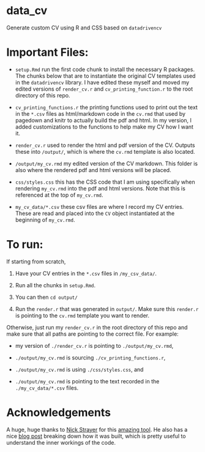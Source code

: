 # data_cv
Generate custom CV using R and CSS based on `datadrivencv`


# Important Files:

- `setup.Rmd` run the first code chunk to install the necessary R packages. The chunks below that are to instantiate the original CV templates used in the `datadrivencv` library. I have edited these myself and moved my edited versions of `render_cv.r` and `cv_printing_function.r` to the root directory of this repo.

- `cv_printing_functions.r` the printing functions used to print out the text in the `*.csv` files as html/markdown code in the `cv.rmd` that used by pagedown and knitr to actually build the pdf and html. In my version, I added customizations to the functions to help make my CV how I want it. 

- `render_cv.r` used to render the html and pdf version of the CV. Outputs these into `/output/`, which is where the `cv.rmd` template is also located.

- `/output/my_cv.rmd` my edited version of the CV markdown. This folder is also where the rendered pdf and html versions will be placed.

- `css/styles.css` this has the CSS code that I am using specifically when rendering `my_cv.rmd` into the pdf and html versions. Note that this is referenced at the top of `my_cv.rmd`.

- `my_cv_data/*.csv` these csv files are where I record my CV entries. These are read and placed into the `CV` object instantiated at the beginning of `my_cv.rmd`. 


# To run:

If starting from scratch,

1. Have your CV entries in the `*.csv` files in `/my_csv_data/`.

2. Run all the chunks in `setup.Rmd`.

3. You can then `cd output/`

4. Run the `render.r` that was generated in  `output/`. Make sure this `render.r` is pointing to the `cv.rmd` template you want to render.


Otherwise, just run my `render_cv.r` in the root directory of this repo and make sure that all paths are pointing to the correct file. For example:

- my version of `./render_cv.r` is pointing to `./output/my_cv.rmd`,

- `./output/my_cv.rmd` is sourcing `./cv_printing_functions.r`, 

- `./output/my_cv.rmd` is using `./css/styles.css`, and

- `./output/my_cv.rmd` is pointing to the text recorded in the `./my_cv_data/*.csv` files.


# Acknowledgements

A huge, huge thanks to [Nick Strayer](https://github.com/nstrayer) for this [amazing tool](http://nickstrayer.me/datadrivencv/). He also has a nice [blog post](https://livefreeordichotomize.com/2019/09/04/building_a_data_driven_cv_with_r/) breaking down how it was built, which is pretty useful to understand the inner workings of the code.
